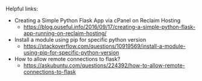 Helpful links:
- Creating a Simple Python Flask App via cPanel on Reclaim Hosting
  - https://blog.ouseful.info/2016/09/17/creating-a-simple-python-flask-app-running-on-reclaim-hosting/
- Install a module using pip for specific python version
  - https://stackoverflow.com/questions/10919569/install-a-module-using-pip-for-specific-python-version
- How to allow remote connections to flask?
  - https://askubuntu.com/questions/224392/how-to-allow-remote-connections-to-flask
